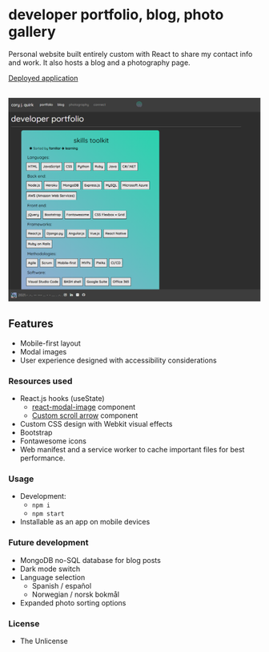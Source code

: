 # developer portfolio, blog, photo gallery
Personal website built entirely custom with React to share my contact info and work. It also hosts a blog and a photography page.

[Deployed application](https://coryjquirk.netlify.app/home)

<br>
<a href="https://coryjquirk.netlify.app/home"><img src="https://raw.githubusercontent.com/coryjquirk/portfolio/master/client/public/assets/images/app-screenshot.PNG" alt="portfolio screenshot"/></a>

## Features
* Mobile-first layout
* Modal images
* User experience designed with accessibility considerations

### Resources used
* React.js hooks (useState)
    * [react-modal-image](https://github.com/aautio/react-modal-image) component
    * [Custom scroll arrow](https://medium.com/better-programming/create-a-scroll-to-top-arrow-using-react-hooks-18586890fedc) component
* Custom CSS design with Webkit visual effects
* Bootstrap
* Fontawesome icons
* Web manifest and a service worker to cache important files for best performance.

### Usage
* Development:
   * `npm i`
   * `npm start`
* Installable as an app on mobile devices

### Future development
* MongoDB no-SQL database for blog posts
* Dark mode switch
* Language selection
   * Spanish / español
   * Norwegian / norsk bokmål
* Expanded photo sorting options

### License
* The Unlicense


